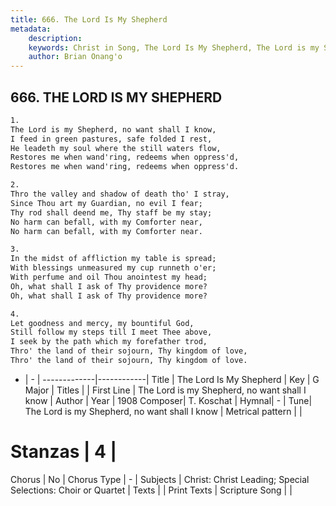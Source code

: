 ```yaml
---
title: 666. The Lord Is My Shepherd
metadata:
    description: 
    keywords: Christ in Song, The Lord Is My Shepherd, The Lord is my Shepherd, no want shall I know, 
    author: Brian Onang'o
---
```



## 666. THE LORD IS MY SHEPHERD

```txt
1.
The Lord is my Shepherd, no want shall I know,
I feed in green pastures, safe folded I rest,
He leadeth my soul where the still waters flow,
Restores me when wand'ring, redeems when oppress'd,
Restores me when wand'ring, redeems when oppress'd.

2.
Thro the valley and shadow of death tho' I stray,
Since Thou art my Guardian, no evil I fear;
Thy rod shall deend me, Thy staff be my stay;
No harm can befall, with my Comforter near,
No harm can befall, with my Comforter near.

3.
In the midst of affliction my table is spread;
With blessings unmeasured my cup runneth o'er;
With perfume and oil Thou anointest my head;
Oh, what shall I ask of Thy providence more?
Oh, what shall I ask of Thy providence more?

4.
Let goodness and mercy, my bountiful God,
Still follow my steps till I meet Thee above,
I seek by the path which my forefather trod,
Thro' the land of their sojourn, Thy kingdom of love,
Thro' the land of their sojourn, Thy kingdom of love.


```

- |   -  |
-------------|------------|
Title | The Lord Is My Shepherd |
Key | G Major |
Titles |  |
First Line | The Lord is my Shepherd, no want shall I know |
Author | 
Year | 1908
Composer| T. Koschat |
Hymnal|  - |
Tune| The Lord is my Shepherd, no want shall I know |
Metrical pattern | |
# Stanzas | 4 |
Chorus | No |
Chorus Type | - |
Subjects | Christ: Christ Leading; Special Selections: Choir or Quartet |
Texts |  |
Print Texts | 
Scripture Song |  |
  
